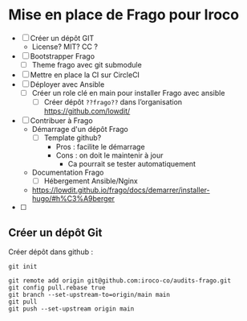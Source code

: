 # Mise en place de Frago pour Iroco

- [ ] Créer un dépôt GIT
  - License? MIT? CC ?
- [ ] Bootstrapper Frago 
  - [ ] Theme frago avec git submodule
- [ ] Mettre en place la CI sur CircleCI
- [ ] Déployer avec Ansible
  - [ ] Créer un role clé en main pour installer Frago avec ansible
    - [ ] Créer dépôt `??frago??` dans l’organisation https://github.com/lowdit/
- [ ] Contribuer à Frago
  - Démarrage d'un dépôt Frago
    - [ ] Template github?
      - Pros : facilite le démarrage
      - Cons : on doit le maintenir à jour
        - Ca pourrait se tester automatiquement  
  - Documentation Frago
    - [ ] Hébergement Ansible/Nginx
  - https://lowdit.github.io/frago/docs/demarrer/installer-hugo/#h%C3%A9berger
- [ ] 

## Créer un dépôt Git

Créer dépôt dans github : 

```shell
git init
```

```shell
git remote add origin git@github.com:iroco-co/audits-frago.git
git config pull.rebase true
git branch --set-upstream-to=origin/main main
git pull
git push --set-upstream origin main
```
